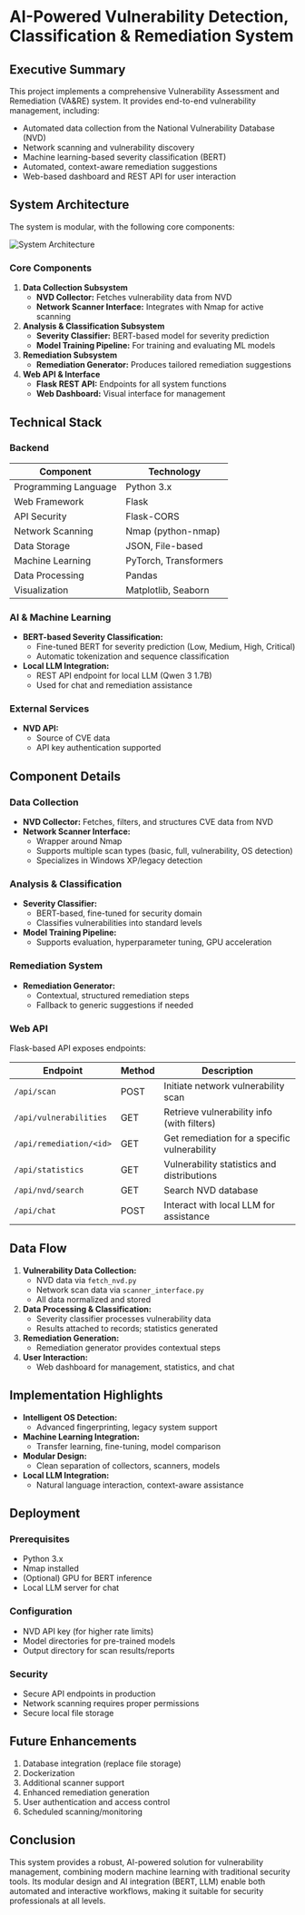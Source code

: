 
# AI-Powered Vulnerability Detection, Classification & Remediation System

## Executive Summary
This project implements a comprehensive Vulnerability Assessment and Remediation (VA&RE) system. It provides end-to-end vulnerability management, including:
- Automated data collection from the National Vulnerability Database (NVD)
- Network scanning and vulnerability discovery
- Machine learning-based severity classification (BERT)
- Automated, context-aware remediation suggestions
- Web-based dashboard and REST API for user interaction

## System Architecture
The system is modular, with the following core components:

![System Architecture](https://i.imgur.com/A5fME0h.png)

### Core Components
1. **Data Collection Subsystem**
   - **NVD Collector:** Fetches vulnerability data from NVD
   - **Network Scanner Interface:** Integrates with Nmap for active scanning
2. **Analysis & Classification Subsystem**
   - **Severity Classifier:** BERT-based model for severity prediction
   - **Model Training Pipeline:** For training and evaluating ML models
3. **Remediation Subsystem**
   - **Remediation Generator:** Produces tailored remediation suggestions
4. **Web API & Interface**
   - **Flask REST API:** Endpoints for all system functions
   - **Web Dashboard:** Visual interface for management

## Technical Stack
### Backend
| Component           | Technology                |
|---------------------|--------------------------|
| Programming Language| Python 3.x               |
| Web Framework       | Flask                    |
| API Security        | Flask-CORS               |
| Network Scanning    | Nmap (python-nmap)       |
| Data Storage        | JSON, File-based         |
| Machine Learning    | PyTorch, Transformers    |
| Data Processing     | Pandas                   |
| Visualization       | Matplotlib, Seaborn      |

### AI & Machine Learning
- **BERT-based Severity Classification:**
  - Fine-tuned BERT for severity prediction (Low, Medium, High, Critical)
  - Automatic tokenization and sequence classification
- **Local LLM Integration:**
  - REST API endpoint for local LLM (Qwen 3 1.7B)
  - Used for chat and remediation assistance

### External Services
- **NVD API:**
  - Source of CVE data
  - API key authentication supported

## Component Details
### Data Collection
- **NVD Collector:** Fetches, filters, and structures CVE data from NVD
- **Network Scanner Interface:**
  - Wrapper around Nmap
  - Supports multiple scan types (basic, full, vulnerability, OS detection)
  - Specializes in Windows XP/legacy detection

### Analysis & Classification
- **Severity Classifier:**
  - BERT-based, fine-tuned for security domain
  - Classifies vulnerabilities into standard levels
- **Model Training Pipeline:**
  - Supports evaluation, hyperparameter tuning, GPU acceleration

### Remediation System
- **Remediation Generator:**
  - Contextual, structured remediation steps
  - Fallback to generic suggestions if needed

### Web API
Flask-based API exposes endpoints:

| Endpoint                        | Method | Description                                 |
|----------------------------------|--------|---------------------------------------------|
| `/api/scan`                     | POST   | Initiate network vulnerability scan         |
| `/api/vulnerabilities`          | GET    | Retrieve vulnerability info (with filters)  |
| `/api/remediation/<id>`         | GET    | Get remediation for a specific vulnerability|
| `/api/statistics`               | GET    | Vulnerability statistics and distributions  |
| `/api/nvd/search`               | GET    | Search NVD database                         |
| `/api/chat`                     | POST   | Interact with local LLM for assistance      |

## Data Flow
1. **Vulnerability Data Collection:**
   - NVD data via `fetch_nvd.py`
   - Network scan data via `scanner_interface.py`
   - All data normalized and stored
2. **Data Processing & Classification:**
   - Severity classifier processes vulnerability data
   - Results attached to records; statistics generated
3. **Remediation Generation:**
   - Remediation generator provides contextual steps
4. **User Interaction:**
   - Web dashboard for management, statistics, and chat

## Implementation Highlights
- **Intelligent OS Detection:**
  - Advanced fingerprinting, legacy system support
- **Machine Learning Integration:**
  - Transfer learning, fine-tuning, model comparison
- **Modular Design:**
  - Clean separation of collectors, scanners, models
- **Local LLM Integration:**
  - Natural language interaction, context-aware assistance

## Deployment
### Prerequisites
- Python 3.x
- Nmap installed
- (Optional) GPU for BERT inference
- Local LLM server for chat

### Configuration
- NVD API key (for higher rate limits)
- Model directories for pre-trained models
- Output directory for scan results/reports

### Security
- Secure API endpoints in production
- Network scanning requires proper permissions
- Secure local file storage

## Future Enhancements
1. Database integration (replace file storage)
2. Dockerization
3. Additional scanner support
4. Enhanced remediation generation
5. User authentication and access control
6. Scheduled scanning/monitoring

## Conclusion
This system provides a robust, AI-powered solution for vulnerability management, combining modern machine learning with traditional security tools. Its modular design and AI integration (BERT, LLM) enable both automated and interactive workflows, making it suitable for security professionals at all levels.
